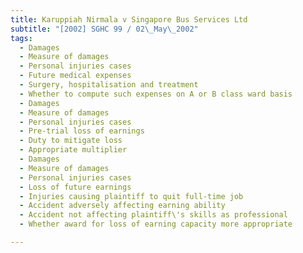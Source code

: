 ```yaml
---
title: Karuppiah Nirmala v Singapore Bus Services Ltd 
subtitle: "[2002] SGHC 99 / 02\_May\_2002"
tags:
  - Damages
  - Measure of damages
  - Personal injuries cases
  - Future medical expenses
  - Surgery, hospitalisation and treatment
  - Whether to compute such expenses on A or B class ward basis
  - Damages
  - Measure of damages
  - Personal injuries cases
  - Pre-trial loss of earnings
  - Duty to mitigate loss
  - Appropriate multiplier
  - Damages
  - Measure of damages
  - Personal injuries cases
  - Loss of future earnings
  - Injuries causing plaintiff to quit full-time job
  - Accident adversely affecting earning ability
  - Accident not affecting plaintiff\'s skills as professional
  - Whether award for loss of earning capacity more appropriate

---
```


